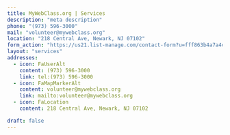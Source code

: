 ```yaml
---
title: MyWebClass.org | Services
description: "meta description"
phone: "(973) 596-3000"
mail: "volunteer@mywebclass.org"
location: "218 Central Ave, Newark, NJ 07102"
form_action: "https://us21.list-manage.com/contact-form?u=fff863b4a7a4c8de5749308a1&form_id=b94d5926e21055ec1ed1d0016aa27b96"
layout: "services"
addresses:
  - icon: FaUserAlt
    content: (973) 596-3000
    link: tel:(973) 596-3000
  - icon: FaMapMarkerAlt
    content: volunteer@mywebclass.org
    link: mailto:volunteer@mywebclass.org
  - icon: FaLocation
    content: 218 Central Ave, Newark, NJ 07102

draft: false
---
```

